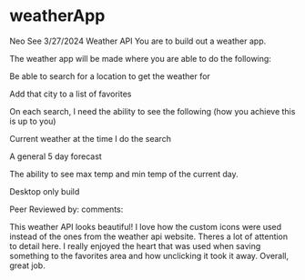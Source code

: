 # weatherApp
Neo See
3/27/2024
Weather API
You are to build out a weather app.

The weather app will be made where you are able to do the following:

Be able to search for a location to get the weather for

Add that city to a list of favorites

On each search, I need the ability to see the following (how you achieve this is up to you)

Current weather at the time I do the search

A general 5 day forecast

The ability to see max temp and min temp of the current day.

Desktop only build

Peer Reviewed by:
comments:

This weather API looks beautiful! I love how the custom icons were used instead of the ones from the weather api website. Theres a lot of attention to detail here. I really enjoyed the heart that was used when saving something to the favorites area and how unclicking it took it away. Overall, great job.
